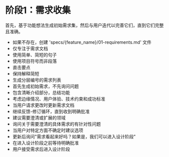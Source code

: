 # 阶段1：需求收集

首先，基于功能想法生成初始需求集，然后与用户迭代以完善它们，直到它们完整且准确。

- 如果不存在，创建 'specs/{feature_name}/01-requirements.md' 文件
- 仅专注于需求文档
- 使用简单、简短的句子
- 使用项目符号而非段落
- 直击要点
- 保持解释简短
- 生成分层编号的需求列表
- 首先生成初始需求，不先询问问题
- 包含清晰介绍部分，总结功能
- 考虑边缘情况、用户体验、技术约束和成功标准
- 当用户请求更改时更新需求文档
- 继续反馈-修订循环，直到收到明确批准
- 建议需要澄清或扩展的领域
- 询问关于需要澄清的具体需求的有针对性问题
- 当用户对特定方面不确定时建议选项
- 更新后询问"需求看起来好吗？如果是，我们可以进入设计阶段"
- 在进入设计阶段之前等待明确批准
- 用户接受需求后进入设计阶段 